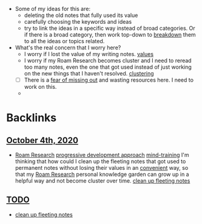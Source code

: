 - Some of my ideas for this are:
    - deleting the old notes that fully used its value
    - carefully choosing the keywords and ideas
    - try to link the ideas in a specific way instead of broad categories. Or if there is a broad category, then work top-down to [breakdown](<breakdown.md>) them to all the ideas or topics related.
- What's the real concern that I worry here?
    - I worry if I lost the value of my writing notes. [values](<values.md>)
    - I worry if my Roam Research becomes cluster and I need to reread too many notes, even the one that got used instead of just working on the new things that I haven't resolved. [clustering](<clustering.md>)
    - [ ] There is a [fear of missing out](<fear of missing out.md>) and wasting resources here. I need to work on this. 
    - 

# Backlinks
## [October 4th, 2020](<October 4th, 2020.md>)
- [Roam Research](<Roam Research.md>) [progressive development approach](<progressive development approach.md>) [mind-training](<mind-training.md>) I'm thinking that how could I clean up the fleeting notes that got used to permanent notes without losing their values in an [convenient](<convenient.md>) way, so that my [Roam Research](<Roam Research.md>) personal knowledge garden can grow up in a helpful way and not become cluster over time. [clean up fleeting notes](<clean up fleeting notes.md>)

## [TODO](<TODO.md>)
- [clean up fleeting notes](<clean up fleeting notes.md>)

